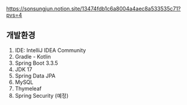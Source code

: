 https://sonsungjun.notion.site/13474fdb1c6a8004a4aec8a533535c71?pvs=4

## 개발환경

1. IDE: IntelliJ IDEA Community
2. Gradle - Kotlin
3. Spring Boot 3.3.5
4. JDK 17
5. Spring Data JPA
6. MySQL
7. Thymeleaf
8. Spring Security (예정)
